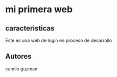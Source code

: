 # mi primera web

## caracteristicas

Este es una web de login en proceso de desarrollo

## Autores

camilo guzman